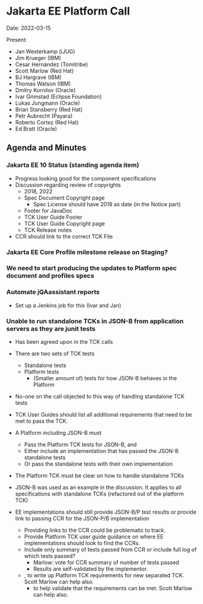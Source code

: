 # Jakarta EE Platform Call

Date: 2022-03-15

Present:

* Jan Westerkamp (iJUG)
* Jim Krueger (IBM)
* Cesar Hernández (Tomitribe)
* Scott Marlow (Red Hat)
* BJ Hargrave (IBM)
* Thomas Watson (IBM)
* Dmitry Kornilov (Oracle)
* Ivar Grimstad (Eclipse Foundation)
* Lukas Jungmann (Oracle)
* Brian Stansberry (Red Hat)
* Petr Aubrecht (Payara)
* Roberto Cortez (Red Hat)
* Ed Bratt (Oracle)


## Agenda and Minutes

### Jakarta EE 10 Status (standing agenda item)

* Progress looking good for the component specifications
* Discussion regarding review of copyrights
    *  2018, 2022
    * Spec Document Copyright page
        * Spec License should have 2018 as date (in the Notice part)
    * Footer for JavaDoc
    * TCK User Guide Footer
    * TCK User Guide Copyright page
    * TCK Release notes
* CCR should link to the correct TCK File 

### Jakarta EE Core Profile milestone release on Staging?

### We need to start producing the updates to Platform spec document and profiles specs 

### Automate jQAassistant reports

* Set up a Jenkins job for this (Ivar and Jan)

### Unable to run standalone TCKs in JSON-B from application servers as they are junit tests 

* Has been agreed upon in the TCK calls

* There are two sets of TCK tests
    * Standalone tests
    * Platform tests
        * (Smaller amount of) tests for how JSON-B behaves in the Platform

* No-one on the call objected to this way of handling standalone TCK tests

* TCK User Guides should list all additional requirements that need to be met to pass the TCK. 

* A Platform including JSON-B must
    * Pass the Platform TCK tests for JSON-B, and
    * Either include an implementation that has passed the JSON-B standalone tests
    * Or pass the standalone tests with their own implementation

* The Platform TCK must be clear on how to handle standalone TCKs

* JSON-B was used as an example in the discussion. It applies to all specifications with standalone TCKs (refactored out of the platform TCK)

* EE implementations should still provide JSON-B/P test results or provide link to passing CCR for the JSON-P/B implementation
    * Providing links to the CCR could be problematic to track.
    * Provide Platform TCK user guide guidance on where EE implementations should look to find the CCRs.
    * Include only summary of tests passed from CCR or include full log of which tests passed?
        * Marlow: vote for CCR summary of number of tests passed
        * Results are self-validated by the implementor.
    * , to write up Platform TCK requirements for new separated TCK.  Scott Marlow can help also.  
        * to help validate that the requirements can be met.  Scott Marlow can help also.